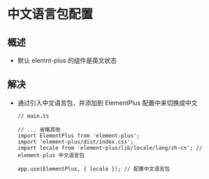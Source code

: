 # 中文语言包配置

## 概述

- 默认 elemnt-plus 的组件是英文状态

## 解决

- 通过引入中文语言包，并添加到 ElementPlus 配置中来切换成中文

    ```tsscript
    // main.ts

    // ... 省略其他
    import ElementPlus from 'element-plus';
    import 'element-plus/dist/index.css';
    import locale from 'element-plus/lib/locale/lang/zh-cn'; // element-plus 中文语言包

    app.use(ElementPlus, { locale }); // 配置中文语言包
    ```
